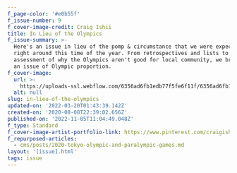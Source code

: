 ```yaml
---
f_page-color: '#e0b55f'
f_issue-number: 9
f_cover-image-credit: Craig Ishii
title: In Lieu of the Olympics
f_issue-summary: >-
  Here's an issue in lieu of the pomp & circumstance that we were expecting
  right around this time of the year. From retrospectives and lists to an honest
  assessment of why the Olympics aren't good for local community, we bring you
  an issue of Olympic proportion.
f_cover-image:
  url: >-
    https://uploads-ssl.webflow.com/6356ad6fb1edb77f5fe6f11f/6356ad6fb1edb7047ae6fa2d_61be47468fa95fb75d64c529_5f2f294a5b3d4fd092dc2387_Issue20Cover20-20Lower20Resolution.jpeg
  alt: null
slug: in-lieu-of-the-olympics
updated-on: '2022-03-20T01:43:39.142Z'
created-on: '2020-08-08T22:39:02.656Z'
published-on: '2022-11-05T11:04:49.048Z'
f_type: Standard
f_cover-image-artist-portfolio-link: https://www.pinterest.com/craigishii/
f_repurposed-articles:
  - cms/posts/2020-tokyo-olympic-and-paralympic-games.md
layout: '[issue].html'
tags: issue
---
```



